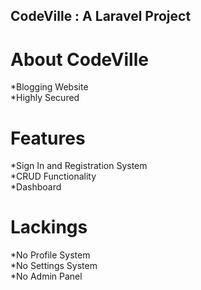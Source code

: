 ## CodeVille : A Laravel Project

# About CodeVille        
*Blogging Website        
*Highly Secured        
        
# Features       
*Sign In and Registration System      
*CRUD Functionality        
*Dashboard       
         
# Lackings       
*No Profile System      
*No Settings System      
*No Admin Panel      
